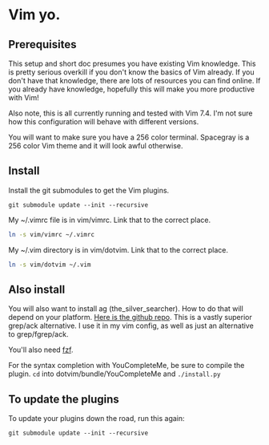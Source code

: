 # Vim yo.


## Prerequisites
This setup and short doc presumes you have existing Vim knowledge. This is
pretty serious overkill if you don't know the basics of Vim already. If you
don't have that knowledge, there are lots of resources you can find online. If
you already have knowledge, hopefully this will make you more productive with
Vim!

Also note, this is all currently running and tested with Vim 7.4. I'm not sure how
this configuration will behave with different versions.

You will want to make sure you have a 256 color terminal. Spacegray is a 256
color Vim theme and it will look awful otherwise.

## Install
Install the git submodules to get the Vim plugins.
```
git submodule update --init --recursive
```
My ~/.vimrc file is in vim/vimrc. Link that to the correct place.
```bash
ln -s vim/vimrc ~/.vimrc
```
My ~/.vim directory is in vim/dotvim. Link that to the correct place.
```bash
ln -s vim/dotvim ~/.vim
```

## Also install
You will also want to install ag (the_silver_searcher). How to do that will
depend on your platform. [Here is the github
repo](https://github.com/ggreer/the_silver_searcher). This is a vastly
superior grep/ack alternative. I use it in my vim config, as well as just an
alternative to grep/fgrep/ack.

You'll also need [fzf](https://github.com/junegunn/fzf).

For the syntax completion with YouCompleteMe, be sure to compile the plugin. `cd` into dotvim/bundle/YouCompleteMe and `./install.py`

## To update the plugins
To update your plugins down the road, run this again:
```
git submodule update --init --recursive
```
